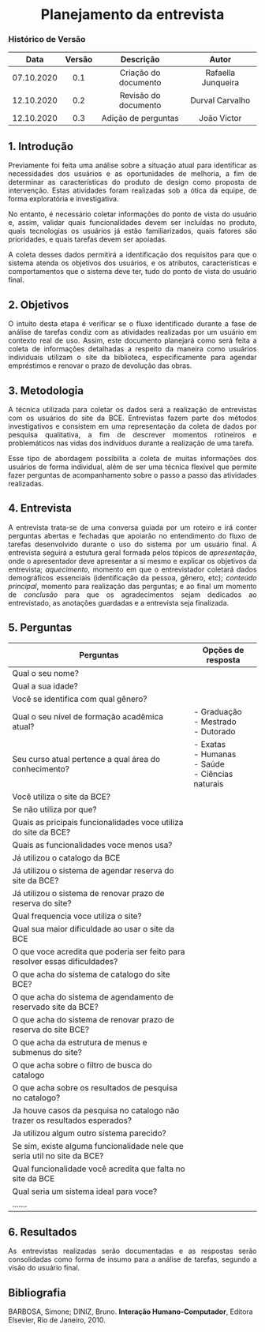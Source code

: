 # <center>Planejamento da entrevista

### Histórico de Versão
| Data       | Versão | Descrição            | Autor              |
|:----------:|:------:|:--------------------:|:------------------:|
| 07.10.2020 | 0.1    | Criação do documento | Rafaella Junqueira |
| 12.10.2020 | 0.2    | Revisão do documento | Durval Carvalho |
| 12.10.2020 | 0.3    | Adição de perguntas | João Victor |

<div align="justify">

## 1. Introdução
Previamente foi feita uma análise sobre a situação atual para identificar as necessidades dos usuários e as oportunidades de melhoria, a fim de determinar as características do produto de design como proposta de intervenção. Estas atividades foram realizadas sob a ótica da equipe, de forma exploratória e investigativa. 

No entanto, é necessário coletar informações do ponto de vista do usuário  e, assim, validar quais funcionalidades devem ser incluídas no produto, quais tecnologias os usuários já estão familiarizados, quais fatores são prioridades, e quais tarefas devem ser apoiadas.

A coleta desses dados permitirá a identificação dos requisitos para que o sistema atenda os objetivos dos usuários, e os atributos, características e comportamentos que o sistema deve ter, tudo do ponto de vista do usuário final.
  

## 2. Objetivos
O intuito desta etapa é verificar se o fluxo identificado durante a fase de análise de tarefas condiz com as atividades realizadas por um usuário em contexto real de uso. Assim, este documento planejará como será feita a coleta de informações detalhadas a respeito da maneira como usuários individuais utilizam o site da biblioteca, especificamente para agendar empréstimos e renovar o prazo de devolução das obras.

## 3. Metodologia
A técnica utilizada para coletar os dados será a realização de entrevistas com os usuários do site da BCE. Entrevistas fazem parte dos métodos investigativos e consistem em uma representação da coleta de dados por pesquisa qualitativa, a fim de descrever momentos rotineiros e problemáticos nas vidas dos indivíduos durante a realização de uma tarefa. 

Esse tipo de abordagem possibilita a coleta de muitas informações dos usuários de forma individual, além de ser uma técnica flexível que permite fazer perguntas de acompanhamento sobre o passo a passo das atividades realizadas. 

## 4. Entrevista
A entrevista trata-se de uma conversa guiada por um roteiro e irá conter perguntas abertas e fechadas que apoiarão no entendimento do fluxo de tarefas desenvolvido durante o uso do sistema por um usuário final. A entrevista seguirá a estutura geral formada pelos tópicos de *apresentação*, onde o apresentador deve apresentar a si mesmo e explicar os objetivos da entrevista; *aquecimento*, momento em que o entrevistador coletará dados demográficos essenciais (identificação da pessoa, gênero, etc); *conteúdo principal*, momento para realização das perguntas; e ao final um momento de *conclusão* para que os agradecimentos sejam dedicados ao entrevistado, as anotações guardadas e a entrevista seja finalizada.

## 5. Perguntas
| <center> Perguntas                                    | <center> Opções de resposta                              |
|:------------------------------------------------------|:---------------------------------------------------------|
| Qual o seu nome?                                      |                                                          |
| Qual a sua idade?                                     |                                                          |
| Você se identifica com qual gênero?                   |                                                          |
| Qual o seu nível de formação acadêmica atual?         | - Graduação <br> - Mestrado<br> - Dutorado               |
| Seu curso atual pertence a qual área do conhecimento? | - Exatas <br>- Humanas<br>- Saúde<br>- Ciências naturais |
| Você utiliza o site da BCE? | |
| Se não utiliza por que? | |
| Quais as pricipais funcionalidades voce utiliza do site da BCE? | |
| Quais as funcionalidades voce menos usa? | |
| Já utilizou o catalogo da BCE | |
| Já utilizou o sistema de agendar reserva do site da BCE? | |
| Já utilizou o sistema de renovar prazo de reserva do site? | |
| Qual frequencia voce utiliza o site? | |
| Qual sua maior dificuldade ao usar o site da BCE | |
| O que voce acredita que poderia ser feito para resolver essas dificuldades? | |
| O que acha do sistema de catalogo do site BCE? | |
| O que acha do sistema de agendamento de reservado site da BCE? | |
| O que acha do sistema de renovar prazo de reserva do site BCE? | |
| O que acha da estrutura de menus e submenus do site? | |
| O que acha sobre o filtro de busca do catalogo | |
| O que acha sobre os resultados de pesquisa no catalogo? | |
| Ja houve casos da pesquisa no catalogo não trazer os resultados esperados? | |
| Ja utilizou algum outro sistema parecido? | |
| Se sim, existe alguma funcionalidade nele que seria util no site da BCE?  | |
| Qual funcionalidade você acredita que falta no site da BCE | |
| Qual seria um sistema ideal para voce? | |
| ....... | |

## 6. Resultados
As entrevistas realizadas serão documentadas e as respostas serão consolidadas como forma de insumo para a análise de tarefas, segundo a visão do usuário final.

</div>

## Bibliografia

BARBOSA, Simone; DINIZ, Bruno. **Interação Humano-Computador**, Editora Elsevier, Rio de Janeiro, 2010.
